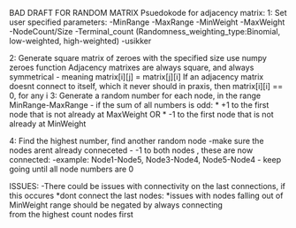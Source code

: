 BAD DRAFT FOR RANDOM MATRIX
Psuedokode for adjacency matrix: 
1: Set user specified parameters:
    -MinRange
    -MaxRange
    -MinWeight
    -MaxWeight
    -NodeCount/Size
    -Terminal_count
    (Randomness_weighting_type:Binomial, low-weighted, high-weighted) -usikker 

2: Generate square matrix of zeroes with the specified size
    use numpy zeroes function 
    Adjacency matrixes are always square, and always symmetrical -
        meaning matrix[i][j] = matrix[j][i]
    If an adjacency matrix doesnt connect to itself, which it never should in praxis, 
        then matrix[i][i] == 0, for any i
3: Generate a random number for each node, in the range MinRange-MaxRange
    - if the sum of all numbers is odd:
        * +1 to the first node that is not already at MaxWeight
        OR
        * -1 to the first node that is not already at MinWeight 
    
4: Find the highest number, find another random node
    -make sure the nodes arent already conneceted
    - -1 to both nodes , these are now connected:
    -example: Node1-Node5, Node3-Node4, Node5-Node4 
    - keep going until all node numbers are 0

ISSUES:
    -There could be issues with connectivity on the last connections, if this occures
        *dont connect the last nodes:
        *issues with nodes falling out of MinWeight range should be negated by always connecting  
            from the highest count nodes first